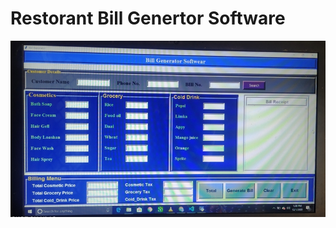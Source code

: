 # Restorant Bill Genertor Software

![alt text](https://github.com/Repidex/GUI-Applications/blob/master/Restorant%20Bill%20Generator/Restro_Pic.jpg)
